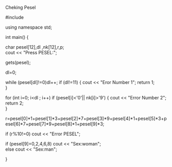 Cheking Pesel

#include <iostream>

using namespace std;

int main()
{
	
char pesel[12],dl ,nk[12],r,p;	
cout << "Press PESEL:";

gets(pesel);

dl=0;

while (pesel[dl]!=0)dl++;
if (dl!=11)
{
cout << "Eror Number 1";
return 1;	
}

for (int i=0; i<dl ; i++)
if (pesel[i]<'0'|| nk[i]>'9')
{
cout << "Error Number 2";
return 2;	
}

r=pesel[0]*1+pesel[1]*3+pesel[2]*7+pesel[3]*9+pesel[4]*1+pesel[5]*3+pesel[6]*7+pesel[7]*9+pesel[8]*1+pesel[9]*3;

if (r%10!=0) cout << "Error PESEL";	

if (pesel[9]=0,2,4,6,8) cout << "Sex:woman";	
else cout << "Sex:man"; 	

}
